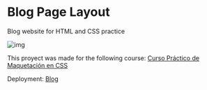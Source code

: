 # Blog Page Layout
Blog website for HTML and CSS practice

![img](https://static.platzi.com/cdn-cgi/image/width=1024,quality=35,format=auto/media/landing-projects/Proyecto-Practico-HTML-CSS.png)

This proyect was made for the following course:
[Curso Práctico de Maquetación en CSS](https://platzi.com/cursos/practico-css/)

Deployment:
[Blog](https://canti21.github.io/blog-page-layout/)
